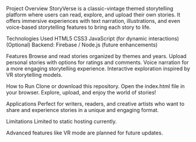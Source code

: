 Project Overview
StoryVerse is a classic-vintage themed storytelling platform where users can read, explore, and upload their own stories. It offers immersive experiences with text narration, illustrations, and even voice-based storytelling features to bring each story to life.

Technologies Used
HTML5
CSS3
JavaScript (for dynamic interactions)
(Optional) Backend: Firebase / Node.js (future enhancements)

Features
Browse and read stories organized by themes and years.
Upload personal stories with options for ratings and comments.
Voice narration for a more engaging storytelling experience.
Interactive exploration inspired by VR storytelling models.

 How to Run
Clone or download this repository.
Open the index.html file in your browser.
Explore, upload, and enjoy the world of stories!

 Applications
Perfect for writers, readers, and creative artists who want to share and experience stories in a unique and engaging format.

Limitations
Limited to static hosting currently.

Advanced features like VR mode are planned for future updates.
